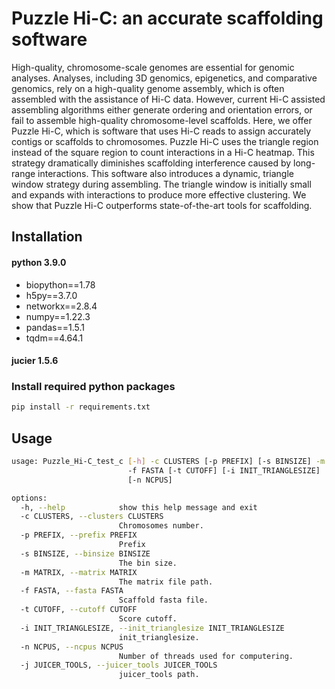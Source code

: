 # Puzzle Hi-C: an accurate scaffolding software

High-quality, chromosome-scale genomes are essential for genomic analyses. Analyses, including 3D genomics, epigenetics, and comparative genomics, rely on a high-quality genome assembly, which is often assembled with the assistance of Hi-C data. However, current Hi-C assisted assembling algorithms either generate ordering and orientation errors, or fail to assemble high-quality chromosome-level scaffolds. Here, we offer Puzzle Hi-C, which is software that uses Hi-C reads to assign accurately contigs or scaffolds to chromosomes. Puzzle Hi-C uses the triangle region instead of the square region to count interactions in a Hi-C heatmap. This strategy dramatically diminishes scaffolding interference caused by long-range interactions. This software also introduces a dynamic, triangle window strategy during assembling. The triangle window is initially small and expands with interactions to produce more effective clustering. We show that Puzzle Hi-C outperforms state-of-the-art tools for scaffolding.

## Installation
#### python 3.9.0
* biopython==1.78 
* h5py==3.7.0 
* networkx==2.8.4
* numpy==1.22.3
* pandas==1.5.1
* tqdm==4.64.1
#### jucier 1.5.6

### Install required python packages
```bash
pip install -r requirements.txt
```



## Usage
```bash
usage: Puzzle_Hi-C_test_c [-h] -c CLUSTERS [-p PREFIX] [-s BINSIZE] -m MATRIX
                          -f FASTA [-t CUTOFF] [-i INIT_TRIANGLESIZE]
                          [-n NCPUS]

options:
  -h, --help            show this help message and exit
  -c CLUSTERS, --clusters CLUSTERS
                        Chromosomes number.
  -p PREFIX, --prefix PREFIX
                        Prefix
  -s BINSIZE, --binsize BINSIZE
                        The bin size.
  -m MATRIX, --matrix MATRIX
                        The matrix file path.
  -f FASTA, --fasta FASTA
                        Scaffold fasta file.
  -t CUTOFF, --cutoff CUTOFF
                        Score cutoff.
  -i INIT_TRIANGLESIZE, --init_trianglesize INIT_TRIANGLESIZE
                        init_trianglesize.
  -n NCPUS, --ncpus NCPUS
                        Number of threads used for computering.
  -j JUICER_TOOLS, --juicer_tools JUICER_TOOLS
                        juicer_tools path.


```


